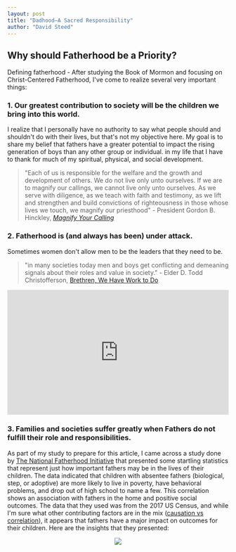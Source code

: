 ```yaml
---
layout: post
title: "Dadhood﻿—A Sacred Responsibility"
author: "David Steed"
---
```

## Why should Fatherhood be a Priority? 

Defining fatherhood - After studying the Book of Mormon and focusing on Christ-Centered Fatherhood, I've come to realize several very important things:

### 1. Our greatest contribution to society will be the children we bring into this world.

I realize that I personally have no authority to say what people should and shouldn't do with their lives, but that's not my objective here. My goal is to share my belief that fathers have a greater potential to impact the rising generation of boys than any other group or individual.  in my life that I have to thank for much of my spiritual, physical, and social development. 

>"Each of us is responsible for the welfare and the growth and development of others. We do not live only unto ourselves. If we are to magnify our callings, we cannot live only unto ourselves. As we serve with diligence, as we teach with faith and testimony, as we lift and strengthen and build convictions of righteousness in those whose lives we touch, we magnify our priesthood" - President Gordon B. Hinckley, [*Magnify Your Calling*](https://www.lds.org/study/general-conference/1989/04/magnify-your-calling?lang=eng)

### 2. Fatherhood is (and always has been) under attack.
 

Sometimes women don't allow men to be the leaders that they need to be. 
>"in many societies today men and boys get conflicting and demeaning signals about their roles and value in society." - Elder D. Todd Christofferson, [Brethren, We Have Work to Do](https://www.lds.org/study/general-conference/2012/10/brethren-we-have-work-to-do?lang=eng)



<div style="margin: 0 auto; text-align:center;" id='image'>
    <div style="max-width:854px"><div style="position:relative;height:0;padding-bottom:56.25%"><iframe src="https://embed.ted.com/talks/lang/en/zimchallenge" width="854" height="480" style="position:absolute;left:0;top:0;width:100%;height:100%" frameborder="0" scrolling="no" allowfullscreen></iframe></div></div>
</div>

###  3. Families and societies suffer greatly when Fathers do not fulfill their role and responsibilities.  

As part of my study to prepare for this article, I came across a study done by [The National Fatherhood Initiative](https://www.fatherhood.org/the-father-absence-crisis-in-america?hsCtaTracking=5a07c8d1-a224-4e61-a34a-b81adaa363bc%7Cd4d59e71-64bd-4916-a37b-f8d2740c9ef7) that presented some startling statistics that represent just how important fathers may be in the lives of their children. The data indicated that children with absentee fathers (biological, step, or adoptive) are more likely to live in poverty, have behavioral problems, and drop out of high school to name a few. This correlation shows an association with fathers in the home and positive social outcomes. The data that they used was from the 2017 US Census, and while I'm sure what other contributing factors are in the mix ([causation vs correlation](https://www.iperceptions.com/blog/causation-vs-correlation)), it appears that fathers have a major impact on outcomes for their children. Here are the insights that they presented: 
<div style="margin: 0 auto; text-align:center;" id='image'>
    <a href="https://www.fatherhood.org/the-father-absence-crisis-in-america?hsCtaTracking=5a07c8d1-a224-4e61-a34a-b81adaa363bc%7Cd4d59e71-64bd-4916-a37b-f8d2740c9ef7">
        <img src="https://www.fatherhood.org/hs-fs/hub/135704/file-810422203-png/nationalfatherhoodinitiativefatherabsencecrisis.png?width=750&name=nationalfatherhoodinitiativefatherabsencecrisis.png">
    </a>
</div>